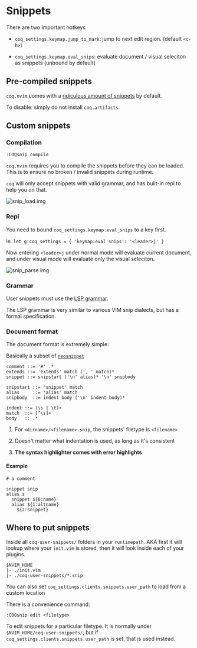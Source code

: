 # Snippets

There are two important hotkeys

- `coq_settings.keymap.jump_to_mark`: jump to next edit region. (default `<c-h>`)

- `coq_settings.keymap.eval_snips`: evaluate document / visual seleciton as snippets (unbound by default)

## Pre-compiled snippets

`coq.nvim` comes with a [ridiculous amount of snippets](https://raw.githubusercontent.com/ms-jpq/coq.artifacts/artifacts/coq%2Bsnippets.json) by default.

To disable: simply do not install `coq.artifacts`.

## Custom snippets

### Compilation

```viml
:COQsnip compile
```

`coq.nvim` requires you to compile the snippets before they can be loaded. This is to ensure no broken / invalid snippets during runtime.

`coq` will only accept snippets with valid grammar, and has built-in repl to help you on that.

![snip_load.img](https://raw.githubusercontent.com/ms-jpq/coq.artifacts/artifacts/preview/snip_load.gif)

### Repl

You need to bound `coq_settings.keymap.eval_snips` to a key first.

ie. `let g:coq_settings = { 'keymap.eval_snips': '<leader>j' }`

Now entering `<leader>j` under normal mode will evaluate current document, and under visual mode will evaluate only the visual seleciton.

![snip_parse.img](https://raw.githubusercontent.com/ms-jpq/coq.artifacts/artifacts/preview/snip_parse.gif)

### Grammar

User snippets must use the [LSP grammar](https://github.com/microsoft/language-server-protocol/blob/main/snippetSyntax.md).

The LSP grammar is very similar to various VIM snip dialects, but has a formal specification.

### Document format

The document format is extremely simple:

Basically a subset of [`neosnippet`](https://github.com/Shougo/neosnippet.vim)

```ebnf
comment ::= '#' .*
extends ::= 'extends' match (', ' match)*
snippet ::= snipstart ('\n' alias)* '\n' snipbody

snipstart ::= 'snippet' match
alias     ::= 'alias' match
snipbody  ::= indent body ('\n' indent body)*

indent ::= (\s | \t)+
match  ::= [^\s]+
body   :: .*
```

1. For `<dirname>/<filename>.snip`, the snippets' filetype is `<filename>`

2. Doesn't matter what indentation is used, as long as it's consistent

3. **The syntax highlighter comes with error highlights**

#### Example

```vim-snippet
# a comment

snippet snip
alias s
  snippet ${0:name}
  alias ${1:altname}
    ${2:snippet}

```

## Where to put snippets

Inside all `coq-user-snippets/` folders in your `runtimepath`. AKA first it will lookup where your `init.vim` is stored, then it will look inside each of your plugins.

```text
$NVIM_HOME
|- ./init.vim
|- ./coq-user-snippets/*.snip
```

You can also set `coq_settings.clients.snippets.user_path` to load from a custom location

There is a convenience command:

```viml
:COQsnip edit <filetype>
```

To edit snippets for a particular filetype. It is normally under `$NVIM_HOME/coq-user-snippets/`, but if `coq_settings.clients.snippets.user_path` is set, that is used instead.
